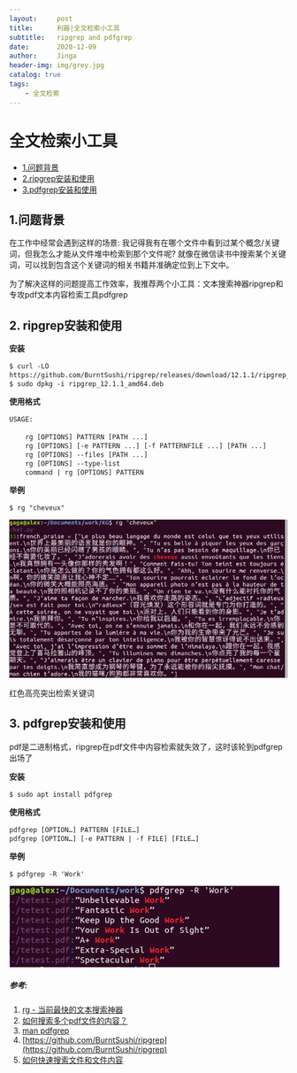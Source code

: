 ```yaml
---
layout:     post
title:      利器|全文检索小工具
subtitle:   ripgrep and pdfgrep 
date:       2020-12-09
author:     Jinga
header-img: img/grey.jpg
catalog: true
tags:
    - 全文检索
---
```


# 全文检索小工具

* [1.问题背景](#1)
* [2.ripgrep安装和使用](#2)
* [3.pdfgrep安装和使用](#3)

<h2 id="1">1.问题背景</h2>

在工作中经常会遇到这样的场景: 我记得我有在哪个文件中看到过某个概念/关键词，但我怎么才能从文件堆中检索到那个文件呢? 就像在微信读书中搜索某个关键词，可以找到包含这个关键词的相关书籍并准确定位到上下文中。  

为了解决这样的问题提高工作效率，我推荐两个小工具：文本搜索神器ripgrep和专攻pdf文本内容检索工具pdfgrep   

<h2 id="2">2. ripgrep安装和使用</h2>  

**安装**

```
$ curl -LO  https://github.com/BurntSushi/ripgrep/releases/download/12.1.1/ripgrep_12.1.1_amd64.deb
$ sudo dpkg -i ripgrep_12.1.1_amd64.deb
``` 

**使用格式**  

```
USAGE:

    rg [OPTIONS] PATTERN [PATH ...]
    rg [OPTIONS] [-e PATTERN ...] [-f PATTERNFILE ...] [PATH ...]
    rg [OPTIONS] --files [PATH ...]
    rg [OPTIONS] --type-list
    command | rg [OPTIONS] PATTERN
```  

**举例**  

```
$ rg "cheveux"
```  
![rg_example.png](/img/20201209rg_example.png)

红色高亮突出检索关键词  

<h2 id="3">3. pdfgrep安装和使用</h2>

pdf是二进制格式，ripgrep在pdf文件中内容检索就失效了，这时该轮到pdfgrep出场了 

**安装**  

```
$ sudo apt install pdfgrep
```

**使用格式**  

```
pdfgrep [OPTION…] PATTERN [FILE…]
pdfgrep [OPTION…] [-e PATTERN | -f FILE] [FILE…]
```  

**举例**  

```
$ pdfgrep -R 'Work'
```  

![pdfgrep_example.png](/img/20201209pdfgrep_example.png)

##### 参考:

1. [rg - 当前最快的文本搜索神器](https://www.jianshu.com/p/859a35141503)
2. [如何搜索多个pdf文件的内容？](https://qastack.cn/programming/4643438/how-to-search-contents-of-multiple-pdf-files)
3. [man pdfgrep](https://pdfgrep.org/doc.html)
4. [https://github.com/BurntSushi/ripgrep](https://github.com/BurntSushi/ripgrep)
5. [如何快速搜索文件和文件内容](https://zhuanlan.zhihu.com/p/159473190)  

